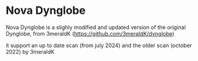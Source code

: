 # Nova Dynglobe

Nova Dynglobe is a slighly modified and updated version of the original Dynglobe, from 3meraldK (https://github.com/3meraldK/dynglobe)

it support an up to date scan (from july 2024) and the older scan (october 2022) by 3meraldK 
